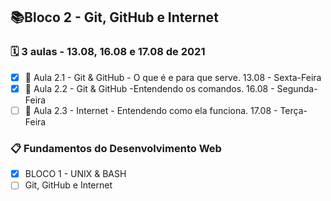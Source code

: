## 📚Bloco 2 - Git, GitHub e Internet
### 🗓️ 3 aulas - 13.08, 16.08 e 17.08 de 2021

- [x] 📖 Aula 2.1 - Git & GitHub - O que é e para que serve. 13.08 - Sexta-Feira
- [x] 📖 Aula 2.2 - Git & GitHub -Entendendo os comandos. 16.08 - Segunda-Feira
- [ ] 📖 Aula 2.3 - Internet - Entendendo como ela funciona. 17.08 - Terça-Feira

### 📋 Fundamentos do Desenvolvimento Web
- [x] BLOCO 1 - UNIX & BASH
- [ ] Git, GitHub e Internet

